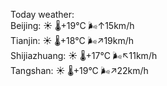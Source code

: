 Today weather:  
Beijing: ☀️   🌡️+19°C 🌬️↑15km/h  
Tianjin: ☀️   🌡️+18°C 🌬️↗19km/h  
Shijiazhuang: ☀️   🌡️+17°C 🌬️↖11km/h  
Tangshan: ☀️   🌡️+19°C 🌬️↗22km/h  
